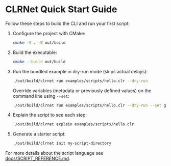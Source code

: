 # CLRNet Quick Start Guide

Follow these steps to build the CLI and run your first script:

1. Configure the project with CMake:
   ```bash
   cmake -S . -B out/build
   ```
2. Build the executable:
   ```bash
   cmake --build out/build
   ```
3. Run the bundled example in dry-run mode (skips actual delays):
   ```bash
   ./out/build/clrnet run examples/scripts/hello.clr --dry-run
   ```
   Override variables (metadata or previously defined values) on the command line using `--set`:
   ```bash
   ./out/build/clrnet run examples/scripts/hello.clr --dry-run --set greeting="Hi from the CLI"
   ```
4. Explain the script to see each step:
   ```bash
   ./out/build/clrnet explain examples/scripts/hello.clr
   ```
5. Generate a starter script:
   ```bash
   ./out/build/clrnet init my-script-directory
   ```

For more details about the script language see
[docs/SCRIPT_REFERENCE.md](docs/SCRIPT_REFERENCE.md).
